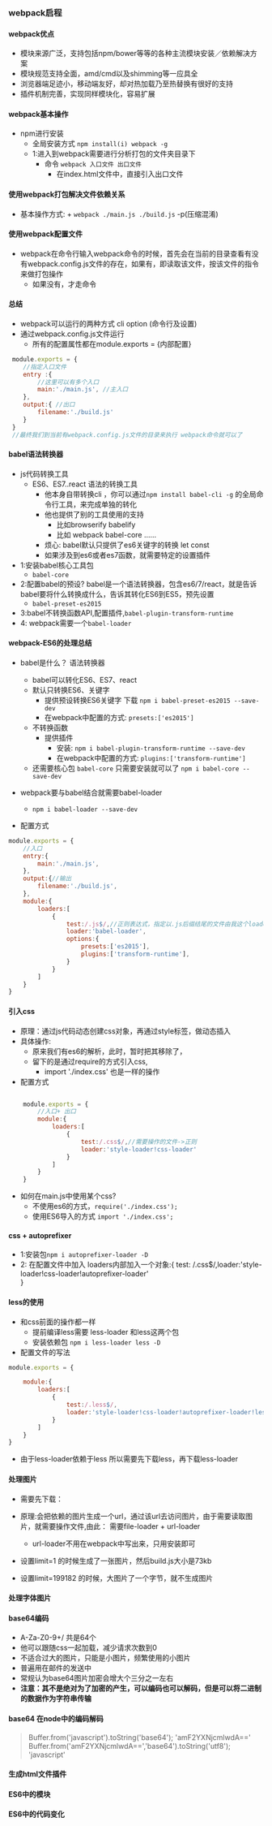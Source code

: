 ### webpack启程

#### webpack优点
 * 模块来源广泛，支持包括npm/bower等等的各种主流模块安装／依赖解决方案
 * 模块规范支持全面，amd/cmd以及shimming等一应具全
 * 浏览器端足迹小，移动端友好，却对热加载乃至热替换有很好的支持
 * 插件机制完善，实现同样模块化，容易扩展
 
#### webpack基本操作
 * npm进行安装 
     - 全局安装方式 `npm install(i) webpack -g`
     - 1:进入到webpack需要进行分析打包的文件夹目录下
         + 命令 `webpack 入口文件 出口文件`
             * 在index.html文件中，直接引入出口文件
     
#### 使用webpack打包解决文件依赖关系
 - 基本操作方式: 
        + `webpack ./main.js ./build.js` -p(压缩混淆)
    
#### 使用webpack配置文件
 * webpack在命令行输入webpack命令的时候，首先会在当前的目录查看有没有webpack.config.js文件的存在，如果有，即读取该文件，按该文件的指令来做打包操作
    - 如果没有，才走命令

#### 总结
 * webpack可以运行的两种方式 cli option (命令行及设置)
 * 通过webpack.config.js文件运行 
     - 所有的配置属性都在module.exports = {内部配置} 
 
 ```javascript
  module.exports = {
     //指定入口文件
     entry :{
         //这里可以有多个入口
         main:'./main.js', //主入口
     },
     output:{ //出口
         filename:'./build.js'
     }
  }
  //最终我们到当前有webpack.config.js文件的目录来执行 webpack命令就可以了
 ```
#### babel语法转换器
 * js代码转换工具
     - ES6、ES7..react 语法的转换工具
         + 他本身自带转换cli ，你可以通过`npm install babel-cli -g` 的全局命令行工具，来完成单独的转化
         + 他也提供了别的工具使用的支持
             * 比如browserify babelify
             * 比如 webpack babel-core ......
         + 烦心: babel默认只提供了es6关键字的转换 let const
         + 如果涉及到es6或者es7函数，就需要特定的设置插件
 * 1:安装babel核心工具包
     - `babel-core`
 * 2:配置babel的预设? babel是一个语法转换器，包含es6/7/react，就是告诉babel要将什么转换成什么，告诉其转化ES6到ES5，预先设置
     - `babel-preset-es2015`
 * 3:babel不转换函数API,配置插件,`babel-plugin-transform-runtime`
 * 4: webpack需要一个`babel-loader`
 
 
 
#### webpack-ES6的处理总结
 * babel是什么？ 语法转换器
     - babel可以转化ES6、ES7、react
     - 默认只转换ES6、关键字
         + 提供预设转换ES6关键字 下载 `npm i babel-preset-es2015 --save-dev`
         + 在webpack中配置的方式: `presets:['es2015']`
     - 不转换函数 
         + 提供插件
             * 安装: `npm i babel-plugin-transform-runtime --save-dev`
             * 在webpack中配置的方式: `plugins:['transform-runtime']`
     - 还需要核心包 `babel-core` 只需要安装就可以了 `npm i babel-core --save-dev`
 * webpack要与babel结合就需要babel-loader
     - `npm i babel-loader --save-dev`
 
 * 配置方式
 
 ```javascript
 module.exports = {
     //入口
     entry:{
         main:'./main.js',
     },
     output:{//输出
         filename:'./build.js',
     },
     module:{
         loaders:[
             {
                 test:/.js$/,//正则表达式，指定以.js后缀结尾的文件由我这个loader来处理
                 loader:'babel-loader',
                 options:{
                     presets:['es2015'],
                     plugins:['transform-runtime'],
                 }
             }
         ]
     }
 }
 
 ```

#### 引入css
 * 原理：通过js代码动态创建css对象，再通过style标签，做动态插入
 * 具体操作:
     - 原来我们有es6的解析，此时，暂时把其移除了，
     - 留下的是通过require的方式引入css,
         + import './index.css' 也是一样的操作
 * 配置方式
 
 ```javascript
 
     module.exports = {
         //入口+ 出口
         module:{
             loaders:[
                 {
                     test:/.css$/,//需要操作的文件->正则
                     loader:'style-loader!css-loader'
                 }
             ]
         }
     }
 ```
 * 如何在main.js中使用某个css?
     - 不使用es6的方式，`require('./index.css');`
     - 使用ES6导入的方式 `import './index.css';`
#### css + autoprefixer
 * 1:安装包`npm i autoprefixer-loader -D`
 * 2: 在配置文件中加入 loaders内部加入一个对象:{ test: /.css$/,loader:'style-loader!css-loader!autoprefixer-loader'  
 }
#### less的使用
 * 和css前面的操作都一样
     * 提前编译less需要 less-loader 和less这两个包
     * 安装依赖包 `npm i less-loader less -D`
 * 配置文件的写法
 
 ```javascript
 module.exports = {
 
     module:{
         loaders:[
             {
                 test:/.less$/,
                 loader:'style-loader!css-loader!autoprefixer-loader!less-loader'
             }
         ]
     }
 }
 ```
 * 由于less-loader依赖于less 所以需要先下载less，再下载less-loader
 
#### 处理图片
 * 需要先下载：
 * 原理:会把依赖的图片生成一个url，通过该url去访问图片，由于需要读取图片，就需要操作文件,由此： 需要file-loader + url-loader   
     - url-loader不用在webpack中写出来，只用安装即可
 
 * 设置limit=1 的时候生成了一张图片，然后build.js大小是73kb
 * 设置limit=199182 的时候，大图片了一个字节，就不生成图片
#### 处理字体图片

#### base64编码
 * A-Za-Z0-9+/  共是64个
 * 他可以跟随css一起加载，减少请求次数到0
 * 不适合过大的图片，只能是小图片，频繁使用的小图片
 * 普遍用在邮件的发送中
 * 常规认为base64图片加密会增大个三分之一左右
 * __注意：其不是绝对为了加密的产生，可以编码也可以解码，但是可以将二进制的数据作为字符串传输__
 
#### base64 在node中的编码解码
 > Buffer.from('javascript').toString('base64');
 'amF2YXNjcmlwdA=='
 > Buffer.from('amF2YXNjcmlwdA==','base64').toString('utf8');
 'javascript'
#### 生成html文件插件

#### ES6中的模块

#### ES6中的代码变化

